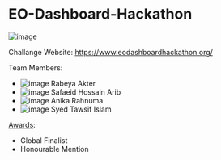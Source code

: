 # EO-Dashboard-Hackathon

![image](https://user-images.githubusercontent.com/44209638/180597257-cfbc2c25-aadb-4191-b705-a69ed1803153.png)


Challange Website: https://www.eodashboardhackathon.org/


Team Members:

* ![image](https://user-images.githubusercontent.com/44209638/180597371-09580744-fb97-4592-b2dc-992711494a58.png)
Rabeya Akter
* ![image](https://user-images.githubusercontent.com/44209638/180597431-ac8fa6a1-361f-4d73-86bc-fa269ff8bd80.png)
Safaeid Hossain Arib
* ![image](https://user-images.githubusercontent.com/44209638/180596811-694193a1-46b2-4ec9-ab7a-69357b1d72f6.png)
Anika Rahnuma
* ![image](https://user-images.githubusercontent.com/44209638/180596867-86a65ee1-2469-40a3-a6e2-6f00d203febb.png)
Syed Tawsif Islam


[Awards](https://www.eodashboardhackathon.org/challenges/agricultural-impact/agricultural-impacts-of-covid-19/teams/tech-nerds-1/project):
* Global Finalist
* Honourable Mention
